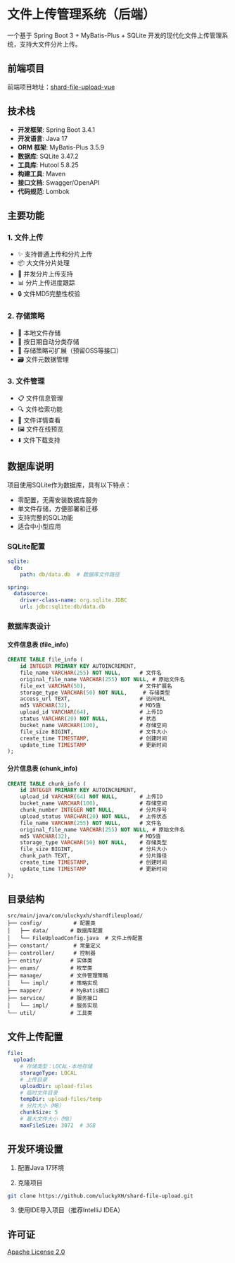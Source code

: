 # 文件上传管理系统（后端）

一个基于 Spring Boot 3 + MyBatis-Plus + SQLite 开发的现代化文件上传管理系统，支持大文件分片上传。

## 前端项目

前端项目地址：[shard-file-upload-vue](https://github.com/uluckyXH/shard-file-upload-vue)

## 技术栈

- **开发框架**: Spring Boot 3.4.1
- **开发语言**: Java 17
- **ORM 框架**: MyBatis-Plus 3.5.9
- **数据库**: SQLite 3.47.2
- **工具库**: Hutool 5.8.25
- **构建工具**: Maven
- **接口文档**: Swagger/OpenAPI
- **代码规范**: Lombok

## 主要功能

### 1. 文件上传

- ✨ 支持普通上传和分片上传
- 📦 大文件分片处理
- 🚀 并发分片上传支持
- 📊 分片上传进度跟踪
- 🔒 文件MD5完整性校验

### 2. 存储策略

- 💾 本地文件存储
- 📂 按日期自动分类存储
- 🔌 存储策略可扩展（预留OSS等接口）
- 🗃️ 文件元数据管理

### 3. 文件管理

- 📋 文件信息管理
- 🔍 文件检索功能
- 📄 文件详情查看
- 🖼️ 文件在线预览
- ⬇️ 文件下载支持

## 数据库说明

项目使用SQLite作为数据库，具有以下特点：
- 零配置，无需安装数据库服务
- 单文件存储，方便部署和迁移
- 支持完整的SQL功能
- 适合中小型应用

### SQLite配置
```yaml
sqlite:
  db:
    path: db/data.db  # 数据库文件路径

spring:
  datasource:
    driver-class-name: org.sqlite.JDBC
    url: jdbc:sqlite:db/data.db
```

### 数据库表设计

#### 文件信息表 (file_info)
```sql
CREATE TABLE file_info (
    id INTEGER PRIMARY KEY AUTOINCREMENT,
    file_name VARCHAR(255) NOT NULL,      # 文件名
    original_file_name VARCHAR(255) NOT NULL, # 原始文件名
    file_ext VARCHAR(50),                 # 文件扩展名
    storage_type VARCHAR(50) NOT NULL,     # 存储类型
    access_url TEXT,                      # 访问URL
    md5 VARCHAR(32),                      # MD5值
    upload_id VARCHAR(64),                # 上传ID
    status VARCHAR(20) NOT NULL,          # 状态
    bucket_name VARCHAR(100),             # 存储空间
    file_size BIGINT,                     # 文件大小
    create_time TIMESTAMP,                # 创建时间
    update_time TIMESTAMP                 # 更新时间
);
```

#### 分片信息表 (chunk_info)
```sql
CREATE TABLE chunk_info (
    id INTEGER PRIMARY KEY AUTOINCREMENT,
    upload_id VARCHAR(64) NOT NULL,       # 上传ID
    bucket_name VARCHAR(100),             # 存储空间
    chunk_number INTEGER NOT NULL,        # 分片序号
    upload_status VARCHAR(20) NOT NULL,   # 上传状态
    file_name VARCHAR(255) NOT NULL,      # 文件名
    original_file_name VARCHAR(255) NOT NULL, # 原始文件名
    md5 VARCHAR(32),                      # MD5值
    storage_type VARCHAR(50) NOT NULL,    # 存储类型
    file_size BIGINT,                     # 分片大小
    chunk_path TEXT,                      # 分片路径
    create_time TIMESTAMP,                # 创建时间
    update_time TIMESTAMP                 # 更新时间
);
```

## 目录结构

```
src/main/java/com/uluckyxh/shardfileupload/
├── config/          # 配置类
│   ├── data/       # 数据库配置
│   └── FileUploadConfig.java  # 文件上传配置
├── constant/        # 常量定义
├── controller/      # 控制器
├── entity/         # 实体类
├── enums/          # 枚举类
├── manage/         # 文件管理策略
│   └── impl/       # 策略实现
├── mapper/         # MyBatis接口
├── service/        # 服务接口
│   └── impl/       # 服务实现
└── util/           # 工具类
```

## 文件上传配置

```yaml
file:
  upload:
    # 存储类型：LOCAL-本地存储
    storageType: LOCAL
    # 上传目录
    uploadDir: upload-files
    # 临时文件目录
    tempDir: upload-files/temp
    # 分片大小（MB）
    chunkSize: 5
    # 最大文件大小（MB）
    maxFileSize: 3072  # 3GB
```

## 开发环境设置

1. 配置Java 17环境

2. 克隆项目
```bash
git clone https://github.com/uluckyXH/shard-file-upload.git
```

3. 使用IDE导入项目（推荐IntelliJ IDEA）

## 许可证

[Apache License 2.0](LICENSE)
